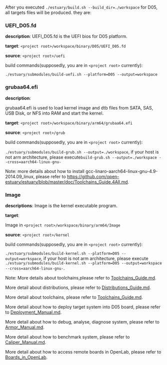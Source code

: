 After you executed `./estuary/build.sh --build_dir=./workspace` for D05, all targets files will be produced. they are:

### UEFI_D05.fd

**description**: UEFI_D05.fd is the UEFI bios for D05 platform.

**target**: `<project root>/workspace/binary/D05/UEFI_D05.fd`

**source**: `<project root>/uefi`

build commands(supposedly, you are in `<project root>` currently):
```
./estuary/submodules/build-uefi.sh --platform=D05 --output=workspace
```

### grubaa64.efi

**description**:

grubaa64.efi is used to load kernel image and dtb files from SATA, SAS, USB Disk, or NFS into RAM and start the kernel.

**target**: `<project root>/workspace/binary/arm64/grubaa64.efi`

**source**: `<project root>/grub`

build commands(supposedly, you are in `<project root>` currently):

`./estuary/submodules/build-grub.sh --output=./workspace`, if your host is not arm architecture, please execute`build-grub.sh --output=./workspace --cross=aarch64-linux-gnu-`

Note: more details about how to install gcc-linaro-aarch64-linux-gnu-4.9-2014.09_linux, please refer to https://github.com/open-estuary/estuary/blob/master/doc/Toolchains_Guide.4All.md.

### Image

**descriptions**: Image is the kernel executable program.

**target**:

Image in `<project root>/workspace/binary/arm64/Image`

**source**: `<project root>/kernel`

build commands(supposedly, you are in `<project root>` currently):

`./estuary/submodules/build-kernel.sh --platform=D05 --output=workspace`, if your host is not arm architecture, please execute `./estuary/submodules/build-kernel.sh --platform=D05 --output=workspace --cross=aarch64-linux-gnu-`.

Note: 
More details about toolchains,please refer to [Toolchains_Guide.md](https://github.com/open-estuary/estuary/blob/master/doc/Toolchains_Guide.4All.md).

More detail about distributions, please refer to [Distributions_Guide.md](https://github.com/open-estuary/estuary/blob/master/doc/Distributions_Guide.4All.md).

More detail about toolchains, please refer to [Toolchains_Guide.md](https://github.com/open-estuary/estuary/blob/master/doc/Toolchains_Guide.4All.md).

More detail about how to deploy target system into D05 board, please refer to [Deployment_Manual.md](https://github.com/open-estuary/estuary/blob/estuary-d05-3.0b/doc/Deploy_Manual.4D05.md).

More detail about how to debug, analyse, diagnose system, please refer to [Armor_Manual.md](https://github.com/open-estuary/estuary/blob/master/doc/Armor_Manual.4All.md).

More detail about how to benchmark system, please refer to [Caliper_Manual.md](https://github.com/open-estuary/estuary/blob/master/doc/Caliper_Manual.4All.md).

More detail about how to access remote boards in OpenLab, please refer to [Boards_in_OpenLab](http://open-estuary.org/accessing-boards-in-open-lab/).
